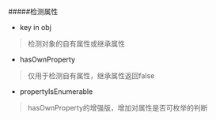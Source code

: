 #####检测属性

* key in obj
>检测对象的自有属性或继承属性

* hasOwnProperty
>仅用于检测自有属性，继承属性返回false

* propertyIsEnumerable
>hasOwnProperty的增强版，增加对属性是否可枚举的判断